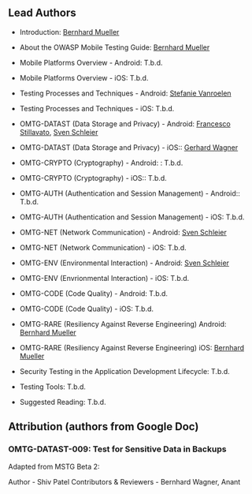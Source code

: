 ## Lead Authors

- Introduction: [Bernhard Mueller](https://github.com/b-mueller) 

- About the OWASP Mobile Testing Guide: [Bernhard Mueller](https://github.com/b-mueller) 

- Mobile Platforms Overview - Android: T.b.d.
- Mobile Platforms Overview - iOS: T.b.d.

- Testing Processes and Techniques - Android: [Stefanie Vanroelen](https://github.com/grumpysnowwhite)
- Testing Processes and Techniques - iOS: T.b.d.

- OMTG-DATAST (Data Storage and Privacy) - Android: [Francesco Stillavato](https://github.com/litsnarf), [Sven Schleier](https://github.com/sushi2k)
- OMTG-DATAST (Data Storage and Privacy) - iOS:: [Gerhard Wagner](https://github.com/thec00n)

- OMTG-CRYPTO (Cryptography) - Android: : T.b.d.
- OMTG-CRYPTO (Cryptography) - iOS:: T.b.d. 

- OMTG-AUTH (Authentication and Session Management) - Android:: T.b.d.
- OMTG-AUTH (Authentication and Session Management) - iOS: T.b.d.

- OMTG-NET (Network Communication) - Android: [Sven Schleier](https://github.com/sushi2k)
- OMTG-NET (Network Communication) - iOS: T.b.d.

- OMTG-ENV (Environmental Interaction) - Android: [Sven Schleier](https://github.com/sushi2k)
- OMTG-ENV (Envrionmental Interaction) - iOS: T.b.d.

- OMTG-CODE (Code Quality) - Android: T.b.d.
- OMTG-CODE (Code Quality) - iOS: T.b.d.

- OMTG-RARE (Resiliency Against Reverse Engineering) Android: [Bernhard Mueller](https://github.com/b-mueller)
- OMTG-RARE (Resiliency Against Reverse Engineering)  iOS: [Bernhard Mueller](https://github.com/b-mueller)

- Security Testing in the Application Development Lifecycle: T.b.d.

- Testing Tools: T.b.d.

- Suggested Reading: T.b.d.

## Attribution (authors from Google Doc)

### OMTG-DATAST-009: Test for Sensitive Data in Backups

Adapted from MSTG Beta 2:

Author - Shiv Patel
Contributors & Reviewers - Bernhard Wagner, Anant
